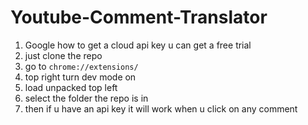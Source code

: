 # Youtube-Comment-Translator

1. Google how to get a cloud api key u can get a free trial
2. just clone the repo 
3. go to `chrome://extensions/`
4. top right turn dev mode on
5. load unpacked top left
6. select the folder the repo is in
7. then if u have an api key it will work when u click on any comment